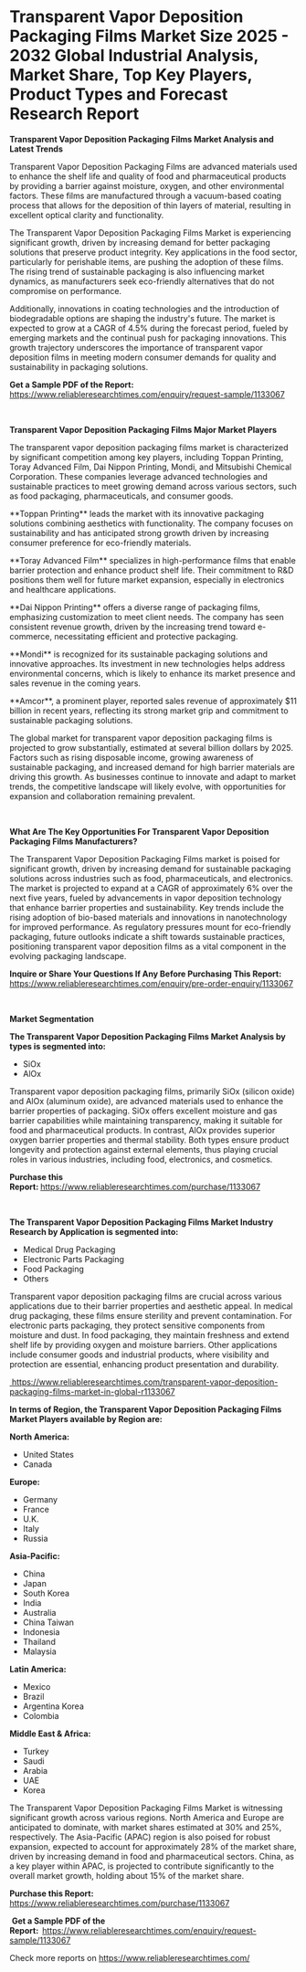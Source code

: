 <p><h1>Transparent Vapor Deposition Packaging Films Market Size 2025 - 2032 Global Industrial Analysis, Market Share, Top Key Players, Product Types and Forecast Research Report</h1></p><p><strong>Transparent Vapor Deposition Packaging Films Market Analysis and Latest Trends</strong></p>
<p><p>Transparent Vapor Deposition Packaging Films are advanced materials used to enhance the shelf life and quality of food and pharmaceutical products by providing a barrier against moisture, oxygen, and other environmental factors. These films are manufactured through a vacuum-based coating process that allows for the deposition of thin layers of material, resulting in excellent optical clarity and functionality. </p><p>The Transparent Vapor Deposition Packaging Films Market is experiencing significant growth, driven by increasing demand for better packaging solutions that preserve product integrity. Key applications in the food sector, particularly for perishable items, are pushing the adoption of these films. The rising trend of sustainable packaging is also influencing market dynamics, as manufacturers seek eco-friendly alternatives that do not compromise on performance.</p><p>Additionally, innovations in coating technologies and the introduction of biodegradable options are shaping the industry's future. The market is expected to grow at a CAGR of 4.5% during the forecast period, fueled by emerging markets and the continual push for packaging innovations. This growth trajectory underscores the importance of transparent vapor deposition films in meeting modern consumer demands for quality and sustainability in packaging solutions.</p></p>
<p><strong>Get a Sample PDF of the Report:&nbsp;</strong> <a href="https://www.reliableresearchtimes.com/enquiry/request-sample/1133067?utm_campaign=3170&utm_medium=2&utm_source=Github&utm_content=ia&utm_term=23032025&utm_id=transparent-vapor-deposition-packaging-films">https://www.reliableresearchtimes.com/enquiry/request-sample/1133067</a></p>
<p>&nbsp;</p>
<p><strong>Transparent Vapor Deposition Packaging Films Major Market Players</strong></p>
<p><p>The transparent vapor deposition packaging films market is characterized by significant competition among key players, including Toppan Printing, Toray Advanced Film, Dai Nippon Printing, Mondi, and Mitsubishi Chemical Corporation. These companies leverage advanced technologies and sustainable practices to meet growing demand across various sectors, such as food packaging, pharmaceuticals, and consumer goods.</p><p>**Toppan Printing** leads the market with its innovative packaging solutions combining aesthetics with functionality. The company focuses on sustainability and has anticipated strong growth driven by increasing consumer preference for eco-friendly materials. </p><p>**Toray Advanced Film** specializes in high-performance films that enable barrier protection and enhance product shelf life. Their commitment to R&D positions them well for future market expansion, especially in electronics and healthcare applications.</p><p>**Dai Nippon Printing** offers a diverse range of packaging films, emphasizing customization to meet client needs. The company has seen consistent revenue growth, driven by the increasing trend toward e-commerce, necessitating efficient and protective packaging.</p><p>**Mondi** is recognized for its sustainable packaging solutions and innovative approaches. Its investment in new technologies helps address environmental concerns, which is likely to enhance its market presence and sales revenue in the coming years.</p><p>**Amcor**, a prominent player, reported sales revenue of approximately $11 billion in recent years, reflecting its strong market grip and commitment to sustainable packaging solutions.</p><p>The global market for transparent vapor deposition packaging films is projected to grow substantially, estimated at several billion dollars by 2025. Factors such as rising disposable income, growing awareness of sustainable packaging, and increased demand for high barrier materials are driving this growth. As businesses continue to innovate and adapt to market trends, the competitive landscape will likely evolve, with opportunities for expansion and collaboration remaining prevalent.</p></p>
<p>&nbsp;</p>
<p><strong>What Are The Key Opportunities For Transparent Vapor Deposition Packaging Films Manufacturers?</strong></p>
<p><p>The Transparent Vapor Deposition Packaging Films market is poised for significant growth, driven by increasing demand for sustainable packaging solutions across industries such as food, pharmaceuticals, and electronics. The market is projected to expand at a CAGR of approximately 6% over the next five years, fueled by advancements in vapor deposition technology that enhance barrier properties and sustainability. Key trends include the rising adoption of bio-based materials and innovations in nanotechnology for improved performance. As regulatory pressures mount for eco-friendly packaging, future outlooks indicate a shift towards sustainable practices, positioning transparent vapor deposition films as a vital component in the evolving packaging landscape.</p></p>
<p><strong>Inquire or Share Your Questions If Any Before Purchasing This Report:</strong> <a href="https://www.reliableresearchtimes.com/enquiry/pre-order-enquiry/1133067?utm_campaign=3170&utm_medium=2&utm_source=Github&utm_content=ia&utm_term=23032025&utm_id=transparent-vapor-deposition-packaging-films">https://www.reliableresearchtimes.com/enquiry/pre-order-enquiry/1133067</a></p>
<p>&nbsp;</p>
<p><strong>Market Segmentation</strong></p>
<p><strong>The Transparent Vapor Deposition Packaging Films Market Analysis by types is segmented into:</strong></p>
<p><ul><li>SiOx</li><li>AlOx</li></ul></p>
<p><p>Transparent vapor deposition packaging films, primarily SiOx (silicon oxide) and AlOx (aluminum oxide), are advanced materials used to enhance the barrier properties of packaging. SiOx offers excellent moisture and gas barrier capabilities while maintaining transparency, making it suitable for food and pharmaceutical products. In contrast, AlOx provides superior oxygen barrier properties and thermal stability. Both types ensure product longevity and protection against external elements, thus playing crucial roles in various industries, including food, electronics, and cosmetics.</p></p>
<p><strong>Purchase this Report:&nbsp;</strong><a href="https://www.reliableresearchtimes.com/purchase/1133067?utm_campaign=3170&utm_medium=2&utm_source=Github&utm_content=ia&utm_term=23032025&utm_id=transparent-vapor-deposition-packaging-films">https://www.reliableresearchtimes.com/purchase/1133067</a></p>
<p>&nbsp;</p>
<p><strong>The Transparent Vapor Deposition Packaging Films Market Industry Research by Application is segmented into:</strong></p>
<p><ul><li>Medical Drug Packaging</li><li>Electronic Parts Packaging</li><li>Food Packaging</li><li>Others</li></ul></p>
<p><p>Transparent vapor deposition packaging films are crucial across various applications due to their barrier properties and aesthetic appeal. In medical drug packaging, these films ensure sterility and prevent contamination. For electronic parts packaging, they protect sensitive components from moisture and dust. In food packaging, they maintain freshness and extend shelf life by providing oxygen and moisture barriers. Other applications include consumer goods and industrial products, where visibility and protection are essential, enhancing product presentation and durability.</p></p>
<p><a href="https://www.reliableresearchtimes.com/transparent-vapor-deposition-packaging-films-market-in-global-r1133067?utm_campaign=3170&utm_medium=2&utm_source=Github&utm_content=ia&utm_term=23032025&utm_id=transparent-vapor-deposition-packaging-films">&nbsp;https://www.reliableresearchtimes.com/transparent-vapor-deposition-packaging-films-market-in-global-r1133067</a></p>
<p><strong>In terms of Region, the Transparent Vapor Deposition Packaging Films Market Players available by Region are:</strong></p>
<p>
    <p> <strong> North America: </strong>
        <ul>
            <li>United States</li>
            <li>Canada</li>
        </ul>
        </p> 
    <p> <strong> Europe: </strong>
        <ul>
            <li>Germany</li>
            <li>France</li>
            <li>U.K.</li>
            <li>Italy</li>
            <li>Russia</li>
        </ul>
        </p> 
    <p> <strong> Asia-Pacific: </strong>
        <ul>
            <li>China</li>
            <li>Japan</li>
            <li>South Korea</li>
            <li>India</li>
            <li>Australia</li>
            <li>China Taiwan</li>
            <li>Indonesia</li>
            <li>Thailand</li>
            <li>Malaysia</li>
        </ul>
        </p> 
    <p> <strong> Latin America: </strong>
        <ul>
            <li>Mexico</li>
            <li>Brazil</li>
            <li>Argentina Korea</li>
            <li>Colombia</li>
        </ul>
        </p> 
    <p> <strong> Middle East & Africa: </strong>
        <ul>
            <li>Turkey</li>
            <li>Saudi</li>
            <li>Arabia</li>
            <li>UAE</li>
            <li>Korea</li>
        </ul>
    </p>
    </p>
<p><p>The Transparent Vapor Deposition Packaging Films Market is witnessing significant growth across various regions. North America and Europe are anticipated to dominate, with market shares estimated at 30% and 25%, respectively. The Asia-Pacific (APAC) region is also poised for robust expansion, expected to account for approximately 28% of the market share, driven by increasing demand in food and pharmaceutical sectors. China, as a key player within APAC, is projected to contribute significantly to the overall market growth, holding about 15% of the market share.</p></p>
<p><strong>Purchase this Report: </strong><a href="https://www.reliableresearchtimes.com/purchase/1133067?utm_campaign=3170&utm_medium=2&utm_source=Github&utm_content=ia&utm_term=23032025&utm_id=transparent-vapor-deposition-packaging-films">https://www.reliableresearchtimes.com/purchase/1133067</a></p>
<p>&nbsp;<strong>Get a Sample PDF of the Report:&nbsp;&nbsp;</strong><a href="https://www.reliableresearchtimes.com/enquiry/request-sample/1133067?utm_campaign=3170&utm_medium=2&utm_source=Github&utm_content=ia&utm_term=23032025&utm_id=transparent-vapor-deposition-packaging-films">https://www.reliableresearchtimes.com/enquiry/request-sample/1133067</a></p>
<p><strong></strong></p>
<p>Check more reports on <a href="https://www.reliableresearchtimes.com/?utm_campaign=3170&utm_medium=2&utm_source=Github&utm_content=ia&utm_term=23032025&utm_id=transparent-vapor-deposition-packaging-films">https://www.reliableresearchtimes.com/</a></p>